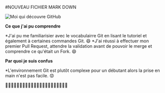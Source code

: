 #NOUVEAU FICHIER MARK DOWN

![Moi qui découvre GitHub](https://www.google.com/search?q=bonhomme+heureux.png&rlz=1C1GCEU_frFR919FR919&sxsrf=ALiCzsaslM1PuLbMEr_7D2wMnkAGEzsD4g%3A1663851476344&ei=1FssY_q4FN-Txc8P9ty56AE&ved=0ahUKEwj68tLhuaj6AhXfSfEDHXZuDh0Q4dUDCA4&uact=5&oq=bonhomme+heureux.png&gs_lcp=Cgdnd3Mtd2l6EAMyBQgAEKIEOgoIABBHENYEELADOgYIABAeEBY6BQgAEIYDSgQIQRgASgQIRhgAUOgFWI8JYJAMaAFwAXgAgAGwAYgBlwSSAQMyLjKYAQCgAQHIAQPAAQE&sclient=gws-wiz#imgrc=wQqDBgt1d7g_wM)

**Ce que j'ai pu comprendre**

*J'ai pu me familiarisier avec le vocabulairre Git en lisant le tutoriel et également à certaines commandes Git. :smile:
*J'ai réussi à effectuer mon premier Pull Request, attendre la validation avant de pouvoir le merge et comprendre ce qu'était un Fork. :smile:

**Par quoi je suis confus**

*L'environnement Git est plutôt complexe pour un débutant alors la prise en main n'est pas facile. :worried:

:cop::cop::cop::cop::cop::cop::cop::cop::cop::cop::cop::cop::cop::cop::cop::cop::cop::cop::cop::cop::cop::cop: